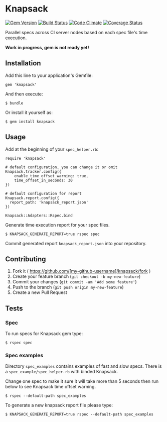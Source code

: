 # Knapsack

[![Gem Version](https://badge.fury.io/rb/knapsack.png)][gem_version]
[![Build Status](https://travis-ci.org/ArturT/knapsack.svg?branch=master)][travis]
[![Code Climate](https://codeclimate.com/github/ArturT/knapsack.png)][codeclimate]
[![Coverage Status](https://codeclimate.com/github/ArturT/knapsack/coverage.png)][coverage]

[gem_version]: https://rubygems.org/gems/knapsack
[travis]: http://travis-ci.org/ArturT/knapsack
[codeclimate]: https://codeclimate.com/github/ArturT/knapsack
[coverage]: https://codeclimate.com/github/ArturT/knapsack

Parallel specs across CI server nodes based on each spec file's time execution.

**Work in progress, gem is not ready yet!**

## Installation

Add this line to your application's Gemfile:

    gem 'knapsack'

And then execute:

    $ bundle

Or install it yourself as:

    $ gem install knapsack

## Usage

Add at the beginning of your `spec_helper.rb`:

    require 'knapsack'

    # default configuration, you can change it or omit
    Knapsack.tracker.config({
        enable_time_offset_warning: true,
        time_offset_in_seconds: 30
    })

    # default configuration for report
    Knapsack.report.config({
      report_path: 'knapsack_report.json'
    })

    Knapsack::Adapters::Rspec.bind

Generate time execution report for your spec files.

    $ KNAPSACK_GENERATE_REPORT=true rspec spec

Commit generated report `knapsack_report.json` into your repository.

## Contributing

1. Fork it ( https://github.com/[my-github-username]/knapsack/fork )
2. Create your feature branch (`git checkout -b my-new-feature`)
3. Commit your changes (`git commit -am 'Add some feature'`)
4. Push to the branch (`git push origin my-new-feature`)
5. Create a new Pull Request

## Tests

### Spec

To run specs for Knapsack gem type:

    $ rspec spec

### Spec examples

Directory `spec_examples` contains examples of fast and slow specs. There is a `spec_example/spec_helper.rb` with binded Knapsack.

Change one spec to make it sure it will take more than 5 seconds then run below to see Knapsack time offset warning.

    $ rspec --default-path spec_examples

To generate a new knapsack report file please type:

    $ KNAPSACK_GENERATE_REPORT=true rspec --default-path spec_examples
